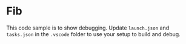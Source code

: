 # Fib

This code sample is to show debugging. Update `launch.json` and `tasks.json` in the `.vscode` folder to use your setup to build and debug. 